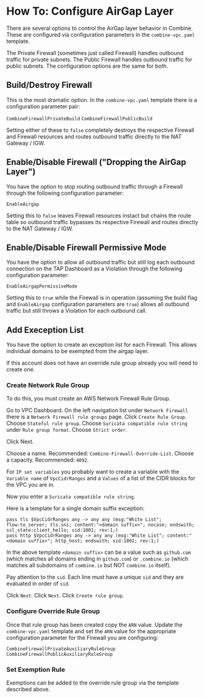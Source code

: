 # How To: Configure AirGap Layer

There are several options to control the AirGap layer behavior in Combine. These are configured via configuration parameters in the `combine-vpc.yaml` template. 

The Private Firewall (sometimes just called Firewall) handles outbound traffic for private subnets. The Public Firewall handles outbound traffic for public subnets. The configuration options are the same for both.

## Build/Destroy Firewall

This is the most dramatic option. In the `combine-vpc.yaml` template there is a configuration parameter pair:

`CombineFirewallPrivateBuild`
`CombineFirewallPublicBuild`

Setting either of these to `false` completely destroys the respective Firewall and Firewall resources and routes outbound traffic directly to the NAT Gateway / IGW.

## Enable/Disable Firewall ("Dropping the AirGap Layer")

You have the option to stop routing outbound traffic through a Firewall through the following configuration parameter:

`EnableAirgap`

Setting this to `false` leaves Firewall resources instact but chains the route table so outbound traffic bypasses its respective Firewall and routes directly to the NAT Gateway / IGW.

## Enable/Disable Firewall Permissive Mode

You have the option to allow all outbound traffic but still log each outbound connection on the TAP Dashboard as a Violation through the following configuration parameter:

`EnableAirgapPermissiveMode`

Setting this to `true` while the Firewall is in operation (assuming the build flag and `EnableAirgap` configuration parameters are `true`) allows all outbound traffic but still throws a Violation for each outbound call.

## Add Exeception List

You have the option to create an exception list for each Firewall. This allows individual domains to be exempted from the airgap layer. 

If this account does not have an override rule group already you will need to create one.

### Create Network Rule Group

To do this, you must create an AWS Network Firewall Rule Group.

Go to VPC Dashboard. On the left navigation list under `Network Firewall` there is a `Network Firewall rule groups` page.
Click `Create Rule Group`.
Choose `Stateful rule group`. 
Choose `Suricata compatible rule string` under `Rule group format`.
Choose `Strict order`.

Click Next.

Choose a name. Recommended: `Combine-Firewall-Override-List`.
Choose a capacity. Recommended: `4092`.

For `IP set variables` you probably want to create a variable with the `Variable name` of `VpcCidrRanges` and a `Values` of a list of the CIDR blocks for the VPC you are in.

Now you enter a `Suricata compatible rule string`.

Here is a template for a single domain suffix exception:

```
pass tls $VpcCidrRanges any -> any any (msg:"White List"; flow:to_server; tls.sni; content:"<domain suffix>"; nocase; endswith; ssl_state:client_hello; sid:1001; rev:1;)
pass http $VpcCidrRanges any -> any any (msg:"White List"; content:"<domain suffix>"; http_host; endswith; sid:1002; rev:1;)
```

In the above template `<domain suffix>` can be a value such as `github.com` (which matches all domains ending in `github.com`) or `.combine.io` (which matches all subdomains of `combine.io` but NOT `combine.io` itself).

Pay attention to the `sid`. Each line must have a unique `sid` and they are evaluated in order of `sid`.

Click `Next`.
Click `Next`.
Click `Create rule group`.

### Configure Override Rule Group

Once that rule group has been created copy the `ARN` value. Update the `combine-vpc.yaml` template and set the `ARN` value for the appropriate configuration parameter for the Firewall you are configuring:

```
CombineFirewallPrivateAuxiliaryRuleGroup
CombineFirewallPublicAuxiliaryRuleGroup
```

### Set Exemption Rule

Exemptions can be added to the override rule group via the template described above.
